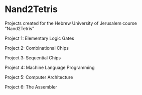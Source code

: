 # Nand2Tetris
Projects created for the Hebrew University of Jerusalem course "Nand2Tetris"

Project 1: Elementary Logic Gates

Project 2: Combinational Chips

Project 3: Sequential Chips

Project 4: Machine Language Programming

Project 5: Computer Architecture

Project 6: The Assembler
